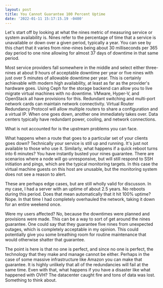 ```yaml
--- 
layout: post 
title: You Cannot Guarantee 100 Percent Uptime 
date: '2022-01-11 15:17:15.19 -0400' 
--- 
```

Let's start off by looking at what the nines metric of measuring service or system availability is. Nines refer 
to the percentage of time that a service is unavailable or down over a given period, typically a year. You can 
see by this chart that it varies from nine-nines being about 30 milliseconds per 365 day period to one nine 
allowing for almost 37 days of downtime in that same period. 

Most service providers fall somewhere in the middle and select either three-nines at about 9 hours of acceptable 
downtime per year or five nines with just over 5 minutes of allowable downtime per year. This is certainly 
achievable with modern high availability, at least as far as the provider's hardware goes. Using Ceph for the 
storage backend can allow you to live migrate virtual machines with no downtime. VMware, Hyper-V, and OpenStack 
all have provisions for this. Redundant switching and multi-port network cards can maintain network 
connectivity. Virtual Router Redundancy Protocol will allow multiple routers to share a configuration and a 
virtual IP. When one goes down, another one immediately takes over. Data centers typically have redundant power, 
cooling, and network connections. 

What is not accounted for is the upstream problems you can face. 

What happens when a route that goes to a particular set of your clients goes down? Technically your service is 
still up and running. It's just not available to those who use it. Similarly, what happens if a quick reboot 
turns into 6 minutes? You have instantly busted your nines guarantee. There are scenarios where a node will go 
unresponsive, but will still respond to SSH initiation and pings, which are the typical monitoring targets. In 
this case the virtual machine guests on this host are unusable, but the monitoring system does not see a reason 
to alert. 

These are perhaps edge cases, but are still wholly valid for discusson. In my case, I had a server with an 
uptime of about 2.5 years. No reboots during this period. Does that mean automatically that it hit 100% uptime? 
Nope. In that time I had completely overhauled the network, taking it down for an entire weekend once. 

Were my users affected? No, because the downtimes were planned and provisions were made. This can be a way to 
sort of get around the nines guarantee. One could say that they guarantee five nines from unexpected outages, 
which is completely acceptable in my opinion. This could potentially give you some breathing room for routine 
maintenance that would otherwise shatter that guarantee. 

The point is here is that no one is perfect, and since no one is perfect, the technology that they make and 
manage cannot be either. Perhaps in the case of some massive infrastructure like Amazon you can make that 
guarantee. It is highly unlikely that all of the redundancies will fail at the same time. Even with that, what 
happens if you have a disaster like what happened with OVH? The datacenter caught fire and tons of data was 
lost. Something to think about. 
